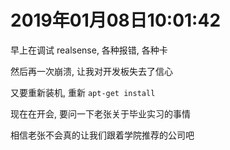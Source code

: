 # 2019年01月08日10:01:42

早上在调试 realsense, 各种报错, 各种卡

然后再一次崩溃, 让我对开发板失去了信心

又要重新装机, 重新 `apt-get install` 

现在在开会, 要问一下老张关于毕业实习的事情

相信老张不会真的让我们跟着学院推荐的公司吧